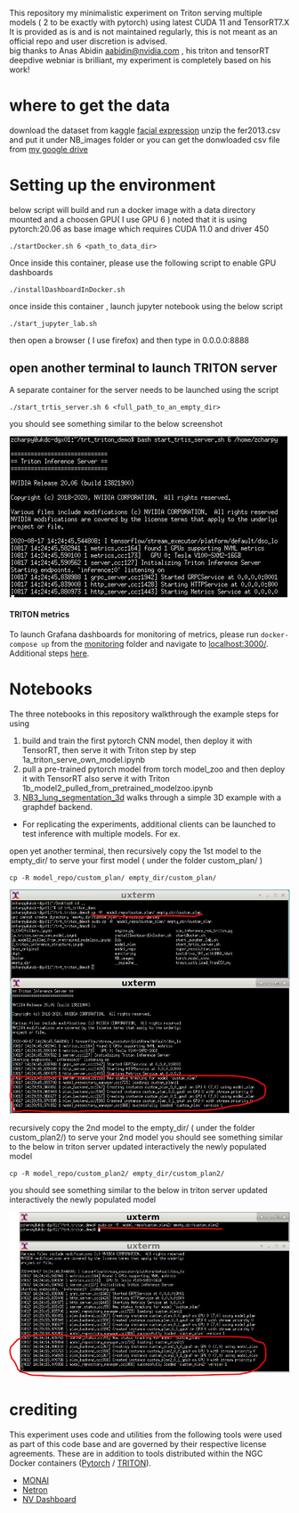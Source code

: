 This repository my minimalistic experiment on Triton serving multiple models ( 2 to be exactly with pytorch) using latest CUDA 11 and TensorRT7.X
It is provided as is and is not maintained regularly, this is not meant as an official repo and user discretion is advised.  
big thanks to Anas Abidin aabidin@nvidia.com , his triton and tensorRT deepdive webniar is brilliant, my experiment is completely based on his work! 

# where to get the data 
download the dataset from kaggle [facial expression](https://www.kaggle.com/c/challenges-in-representation-learning-facial-expression-recognition-challenge)
unzip the fer2013.csv and put it under NB_images folder or you can get the donwloaded csv file from  [my google drive](https://drive.google.com/file/d/1eowMqIJxDe8bM6EacR6ibBR6VUbSqqWl/view?usp=sharing)

# Setting up the environment

below script will build and run a docker image with a data directory mounted and a choosen GPU( I use GPU 6 )
noted that it is using pytorch:20.06 as base image which requires CUDA 11.0 and driver 450 

```
./startDocker.sh 6 <path_to_data_dir>
```
Once inside this container, please use the following script to enable GPU dashboards
```
./installDashboardInDocker.sh
```
once inside this container , launch jupyter notebook using the below script
```
./start_jupyter_lab.sh
```
then open a browser ( I use firefox) and then type in 0.0.0.0:8888 
 
## open another terminal to launch TRITON server  
A separate container for the server needs to be launched using the script 

```
./start_trtis_server.sh 6 <full_path_to_an_empty_dir>
```


you should see something similar to the below screenshot 




![start_triton_server_successfully](<./pics/start_triton_with_empty_dir.JPG>) 


#### TRITON metrics
To launch Grafana dashboards for monitoring of metrics, please run `docker-compose up` from the [monitoring](./monitoring/) folder and navigate to [localhost:3000/](http://localhost:3000). Additional steps [here](./monitoring/readme.md).


# Notebooks

The three notebooks in this repository walkthrough the example steps for using 
1. build and train the first pytorch CNN model, then deploy it with TensorRT, then serve it with Triton step by step 
1a_triton_serve_own_model.ipynb 
2. pull a pre-trained pytorch model from torch model_zoo and then deploy it with TensorRT also serve it with Triton 
1b_model2_pulled_from_pretrained_modelzoo.ipynb
3. [NB3_lung_segmentation_3d](./NB3_lung_segmentation_3d.ipynb) walks through a simple 3D example with a graphdef backend. 
* For replicating the experiments, additional clients can be launched to test inference with multiple models. For ex. 

open yet another terminal, then recursively copy the 1st model to the empty_dir/ to serve your first model ( under the folder custom_plan/ ) 
```
cp -R model_repo/custom_plan/ empty_dir/custom_plan/
```


![serve_the_1st_model](<./pics/serve_the_first_model.JPG>) 

recursively copy the 2nd  model to the empty_dir/ ( under the folder custom_plan2/) to serve your 2nd model 
you should see something similar to the below in triton server updated interactively the newly populated model

```
cp -R model_repo/custom_plan2/ empty_dir/custom_plan2/
```

you should see something similar to the below in triton server updated interactively the newly populated model


![serve_the_2nd_model](<./pics/serve_the_second_model.JPG>) 


# crediting

This experiment uses code and utilities from the following tools were used as part of this code base and are governed by their respective license agreements. These are in addition to tools distributed within the NGC Docker containers ([Pytorch](https://ngc.nvidia.com/catalog/containers/nvidia:pytorch) / [TRITON](https://ngc.nvidia.com/catalog/containers/nvidia:tritonserver)).

* [MONAI](https://github.com/Project-MONAI/MONAI/blob/master/LICENSE)
* [Netron](https://github.com/lutzroeder/netron/blob/main/LICENSE)
* [NV Dashboard](https://github.com/rapidsai/jupyterlab-nvdashboard/blob/branch-0.4/LICENSE.txt)
